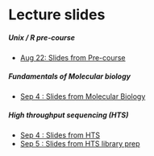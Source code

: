 # Lecture slides

##### Unix / R pre-course

* [Aug 22: Slides from Pre-course](https://github.com/lexnederbragt/INF-BIOx121/raw/2017/Lectures/010_unix_R.pdf)

##### Fundamentals of Molecular biology

* [Sep 4 : Slides from Molecular Biology](https://github.com/lexnederbragt/INF-BIOx121/raw/2017/Lectures/Mod1_Day1_1_MolecularBiology.pptx)

##### High throughput sequencing (HTS)
* [Sep 4 : Slides from HTS](https://github.com/lexnederbragt/INF-BIOx121/raw/2017/Lectures/Mod1_Day1_2_HTS.pdf)
* [Sep 5 : Slides from HTS library prep](https://github.com/lexnederbragt/INF-BIOx121/raw/2017/Lectures/Mod1_Day2_1_LibraryPrep.pdf)

